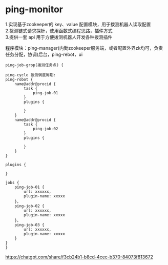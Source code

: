 # ping-monitor


1.实现基于zookeeper的 key、value 配置模块，用于拨测机器人读取配置<br>
2.拨测链式请求探针，使用函数式编程思路，插件方式<br>
3.提供一套 api 用于方便拨测机器人开发各种拨测插件<br>


程序模块：ping-manager(内勤zookeeper服务端，或者配置外界zk均可，负责任务分配，协调)后台，ping-rebot，ui

	ping-job-grop(拨测任务点) {

	ping-cycle 拨测调度周期:
	ping-robot {
		name@addr@procid {
			task {
				ping-job-01
			}
			plugins {

			}
		}
		name@addr@procid {
			task {
				ping-job-02
			}
			plugins {

			}
		}
	}

	plugins {

	}

	jobs {
		ping-job-01 {
			url: xxxxxx,
			plugin-name: xxxxx
		}，
		ping-job-02 {
			url: xxxxxx,
			plugin-name: xxxxx
		}，
		ping-job-03 {
			url: xxxxxx,
			plugin-name: xxxxx
		}
	}
	}


https://chatgpt.com/share/f3cb24b1-b8cd-4cec-b370-84073f813672
